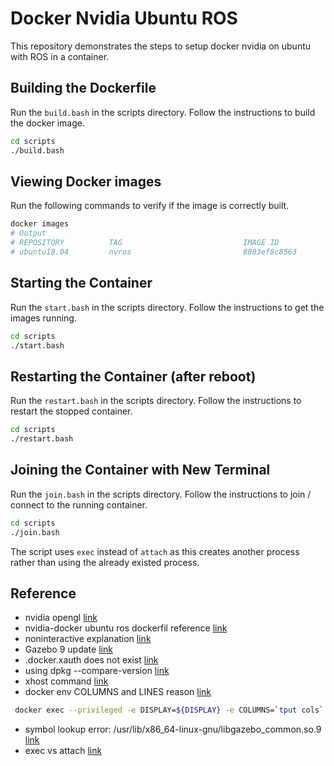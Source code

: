 # Docker Nvidia Ubuntu ROS

This repository demonstrates the steps to setup docker nvidia on ubuntu with ROS in a container.  

## Building the Dockerfile

Run the `build.bash` in the scripts directory. Follow the instructions to build the docker image.  
```bash
cd scripts
./build.bash
```

## Viewing Docker images

Run the following commands to verify if the image is correctly built.  
```bash
docker images
# Output
# REPOSITORY          TAG                           IMAGE ID            CREATED             SIZE
# ubuntu18.04         nvros                         8803ef8c8563        3 hours ago         3.32GB
```

## Starting the Container

Run the `start.bash` in the scripts directory. Follow the instructions to get the images running.  
```bash
cd scripts
./start.bash
```

## Restarting the Container (after reboot)

Run the `restart.bash` in the scripts directory. Follow the instructions to restart the stopped container.  
```bash
cd scripts
./restart.bash
```

## Joining the Container with New Terminal

Run the `join.bash` in the scripts directory. Follow the instructions to join / connect to the running container.  
```bash
cd scripts
./join.bash
```
The script uses `exec` instead of `attach` as this creates another process rather than using the already existed process.  

## Reference
- nvidia opengl [link](https://hub.docker.com/r/nvidia/opengl)
- nvidia-docker ubuntu ros dockerfil reference [link](https://github.com/osrf/subt/blob/master/docker/subt_sim_entry/Dockerfile)
- noninteractive explanation [link](https://linuxhint.com/debian_frontend_noninteractive/)
- Gazebo 9 update [link](http://gazebosim.org/tutorials?cat=install&tut=install_ubuntu&ver=9.0)
- .docker.xauth does not exist [link](https://github.com/lbeaucourt/Object-detection/issues/7)
- using dpkg --compare-version [link](https://mike632t.wordpress.com/2017/03/02/compairing-version-numbers-using-dpkg/)
- xhost command [link](https://unix.stackexchange.com/questions/177557/what-does-this-xhost-command-do)
- docker env COLUMNS and LINES reason [link](https://codeslake.github.io/ubuntu/installation/when-terminal-created-from-docker-exec-has-strange-behaviour-abnormal-size-command-vanishing/)
```bash
 docker exec --privileged -e DISPLAY=${DISPLAY} -e COLUMNS=`tput cols` -e LINES=`tput lines` -ti ${arr[$CONTAINERNAME]} bash
```
- symbol lookup error: /usr/lib/x86_64-linux-gnu/libgazebo_common.so.9 [link](https://answers.gazebosim.org//question/22071/symbol-lookup-error-both-instalation-methods/)
- exec vs attach [link](https://stackoverflow.com/questions/30960686/difference-between-docker-attach-and-docker-exec)